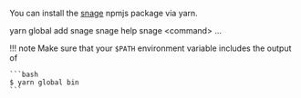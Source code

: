 You can install the [snage](https://www.npmjs.com/package/snage) npmjs package via yarn.

<div id="term-npm" data-termynal data-ty-typeDelay="40" data-ty-lineDelay="700">
    <span data-ty="input" data-ty-prompt="$">yarn global add snage</span>
    <span data-ty="progress" data-ty-progressChar="·"></span>
    <span data-ty="input" data-ty-prompt="$">snage help</span>
    <span data-ty>snage &lt;command&gt; ...</span>
</div>

!!! note
    Make sure that your `$PATH` environment variable includes the output of
    
    ```bash
    $ yarn global bin
    ```
